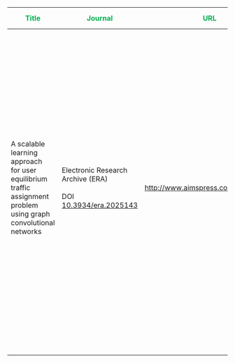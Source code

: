 



| <span style="color:rgb(0, 176, 80)">**Title**</span>                                                                | <span style="color:rgb(0, 176, 80)">Journal</span>                          | <font color="#00b050">URL</font>     | <span style="color:rgb(0, 176, 80)">Problem Motivation</span>                                                                                                                                                                                                                                                                                                                                                                                                                         | <font color="#00b050">Key takeaway</font>                                                                                                                                                                                                                                                                                                                                                                                                          | <font color="#00b050">The model architecture</font>                                                  | <font color="#00b050">Limitations</font> |
| ------------------------------------------------------------------------------------------------------------------- | --------------------------------------------------------------------------- | ------------------------------------ | ------------------------------------------------------------------------------------------------------------------------------------------------------------------------------------------------------------------------------------------------------------------------------------------------------------------------------------------------------------------------------------------------------------------------------------------------------------------------------------- | -------------------------------------------------------------------------------------------------------------------------------------------------------------------------------------------------------------------------------------------------------------------------------------------------------------------------------------------------------------------------------------------------------------------------------------------------- | ---------------------------------------------------------------------------------------------------- | ---------------------------------------- |
| A scalable learning approach <br>for user equilibrium traffic assignment problem using graph convolutional networks | Electronic Research Archive (ERA) <br> <br> DOI <br>[10.3934/era.2025143]() | http://www.aimspress.com/journal/ERA | . The **User Equilibrium Traffic Assignment Problem (UE-TAP)** is crucial for managing traffic and urban mobility.      <br> <br>                                            . Traditional methods (e.g., optimization-based algorithms) are <span style="color:rgb(255, 0, 0)"><b>computationally expensive</b></span>, <span style="color:rgb(255, 0, 0)">rely on <b>strict assumptions</b></span>, and <span style="color:rgb(255, 0, 0)"><b>struggle with scalability</b>.</span> | The authors aimed to **develop a new data-driven method** to solve the **User Equilibrium Traffic Assignment Problem (UE-TAP)** — that is, to estimate how traffic distributes itself in a network **when every traveler chooses the route that minimizes their own travel time** (i.e., the _user equilibrium_ condition) — <span style="color:rgb(255, 0, 0)"><b>without relying on traditional optimization or iterative algorithms</b></span>. | . Replace the iterative optimization process with a **Graph Convolutional Network    <br><br>h  <br> |                                          |
|                                                                                                                     |                                                                             |                                      |                                                                                                                                                                                                                                                                                                                                                                                                                                                                                       |                                                                                                                                                                                                                                                                                                                                                                                                                                                    |                                                                                                      |                                          |
|                                                                                                                     |                                                                             |                                      |                                                                                                                                                                                                                                                                                                                                                                                                                                                                                       |                                                                                                                                                                                                                                                                                                                                                                                                                                                    |                                                                                                      |                                          |
|                                                                                                                     |                                                                             |                                      |                                                                                                                                                                                                                                                                                                                                                                                                                                                                                       |                                                                                                                                                                                                                                                                                                                                                                                                                                                    |                                                                                                      |                                          |

